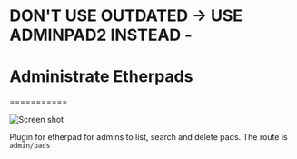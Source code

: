# DON'T USE OUTDATED -> USE ADMINPAD2 INSTEAD - 

# Administrate Etherpads
===========

![Screen shot](https://raw.githubusercontent.com/spcsser/ep_adminpads/master/docs/img/preview.png)

Plugin for etherpad for admins to list, search and delete pads. The route is `admin/pads`

